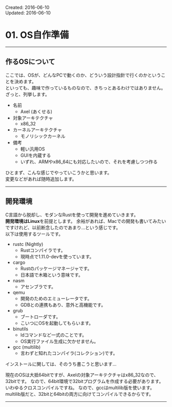 Created: 2016-06-10  
Updated: 2016-06-10

# 01. OS自作準備
***



## 作るOSについて
ここでは、OSが、どんなPCで動くのか、どういう設計指針で行くのかということを決めます。  
といっても、趣味で作っているものなので、きちっとあるわけではありません。  
ざっと、列挙します。

* 名前
    * Axel (あくせる)
* 対象アーキテクチャ
    * x86_32
* カーネルアーキテクチャ
    * モノリシックカーネル
* 備考
    * 軽い汎用OS
    * GUIを内蔵する
    * いずれ、ARMやx86_64にも対応したいので、それを考慮しつつ作る

ひとまず、こんな感じでやっていこうかと思います。  
変更などがあれば随時追加します。
***


## 開発環境
C言語から脱却し、モダンなRustを使って開発を進めていきます。  
**開発環境はLinux**を前提とします。
余裕があれば、Macでの開発も書いてみたいですけれど、以前断念したのであまり…という感じです。  
以下は使用するツールです。

* rustc (Nightly)
    * Rustコンパイラです。
    * 現時点で1.11.0-devを使っています。
* cargo
    * Rustのパッケージマネージャです。
    * 日本語で木箱という意味です。
* nasm
    * アセンブラです。
* qemu
    * 開発のためのエミューレータです。
    * GDBとの連携もあり、意外と高機能です。
* grub
    * ブートローダです。
    * こいつにOSを起動してもらいます。
* binutils
    * ldコマンドなど一式のことです。
    * OS実行ファイル生成に欠かせません。
* gcc (multilib)
    * 言わずと知れたコンパイラ(コレクション)です。

インストールに関しては、そのうち書こうと思います…

現在のOSは大抵64bitですが、Axelの対象アーキテクチャはx86_32なので、32bitです。
なので、64bit環境で32bitプログラムを作成する必要があります。
いわゆるクロスコンパイルですね。
なので、gccはmultilib版を使います。
multilib版だと、32bitと64bitの両方に向けてコンパイルできるからです。
***
